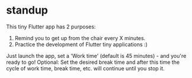 # standup

This tiny Flutter app has 2 purposes:
1. Remind you to get up from the chair every X minutes.
2. Practice the development of Flutter tiny applications :)

Just launch the app, set a 'Work time' (default is 45 minutes) - and you're ready to go!
Optional: Set the desired break time and after this time the cycle of work time, break time, etc. will continue until you stop it.
